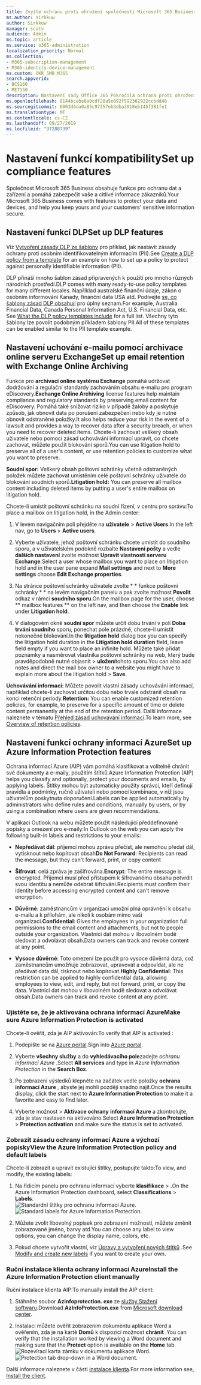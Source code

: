 ```yaml
---
title: Zvyšte ochranu proti ohrožení společnosti Microsoft 365 Business
ms.author: sirkkuw
author: Sirkkuw
manager: scotv
audience: Admin
ms.topic: article
ms.service: o365-administration
localization_priority: Normal
ms.collection:
- M365-subscription-management
- M365-identity-device-management
ms.custom: OKR_SMB_M365
search.appverid:
- BCS160
- MET150
description: Nastavení sady Office 365 Pokročilá ochrana proti ohrožení a ochrana citlivých dat
ms.openlocfilehash: 8144bcebe8a0cdf28a5e092f592362922ccbdd48
ms.sourcegitcommit: 6003d6da0a85c97357eb3dba3918eb145f381fe1
ms.translationtype: MT
ms.contentlocale: cs-CZ
ms.lasthandoff: 09/27/2019
ms.locfileid: "37288739"
---
```

# <a name="set-up-compliance-features"></a><span data-ttu-id="a579f-103">Nastavení funkcí kompatibility</span><span class="sxs-lookup"><span data-stu-id="a579f-103">Set up compliance features</span></span>

<span data-ttu-id="a579f-104">Společnost Microsoft 365 Business obsahuje funkce pro ochranu dat a zařízení a pomáhá zabezpečit vaše a citlivé informace zákazníků.</span><span class="sxs-lookup"><span data-stu-id="a579f-104">Your Microsoft 365 Business comes with features to protect your data and devices, and help you keep yours and your customers' sensitive information secure.</span></span>

## <a name="set-up-dlp-features"></a><span data-ttu-id="a579f-105">Nastavení funkcí DLP</span><span class="sxs-lookup"><span data-stu-id="a579f-105">Set up DLP features</span></span>

<span data-ttu-id="a579f-106">Viz [Vytvoření zásady DLP ze šablony](https://support.office.com/article/59414438-99f5-488b-975c-5023f2254369) pro příklad, jak nastavit zásady ochrany proti osobním identifikovatelným informacím (PII).</span><span class="sxs-lookup"><span data-stu-id="a579f-106">See [Create a DLP policy from a template](https://support.office.com/article/59414438-99f5-488b-975c-5023f2254369) for an example on how to set up a policy to protect against personally identifiable information (PII).</span></span> 
  
<span data-ttu-id="a579f-107">DLP přináší mnoho šablon zásad připravených k použití pro mnoho různých národních prostředí.</span><span class="sxs-lookup"><span data-stu-id="a579f-107">DLP comes with many ready-to-use policy templates for many different locales.</span></span> <span data-ttu-id="a579f-108">Například australské finanční údaje, zákon o osobním informování Kanady, finanční data USA atd. Podívejte [se, co šablony zásad DLP obsahují](https://support.office.com/article/c2e588d3-8f4f-4937-a286-8c399f28953a) pro úplný seznam.</span><span class="sxs-lookup"><span data-stu-id="a579f-108">For example, Australia Financial Data, Canada Personal Information Act, U.S. Financial Data, etc. See [What the DLP policy templates include](https://support.office.com/article/c2e588d3-8f4f-4937-a286-8c399f28953a) for a full list.</span></span> <span data-ttu-id="a579f-109">Všechny tyto šablony lze povolit podobným příkladem šablony PII.</span><span class="sxs-lookup"><span data-stu-id="a579f-109">All of these templates can be enabled similar to the PII template example.</span></span> 
  
## <a name="set-up-email-retention-with-exchange-online-archiving"></a><span data-ttu-id="a579f-110">Nastavení uchování e-mailu pomocí archivace online serveru Exchange</span><span class="sxs-lookup"><span data-stu-id="a579f-110">Set up email retention with Exchange Online Archiving</span></span>

 <span data-ttu-id="a579f-111">Funkce pro **archivaci online systému Exchange** pomáhá udržovat dodržování a regulační standardy zachováním obsahu e-mailu pro program eDiscovery.</span><span class="sxs-lookup"><span data-stu-id="a579f-111">**Exchange Online Archiving** license features help maintain compliance and regulatory standards by preserving email content for eDiscovery.</span></span> <span data-ttu-id="a579f-112">Pomáhá také snižovat riziko v případě žaloby a poskytuje způsob, jak obnovit data po porušení zabezpečení nebo kdy je nutné obnovit odstraněné položky.</span><span class="sxs-lookup"><span data-stu-id="a579f-112">It also helps reduce your risk in the event of a lawsuit and provides a way to recover data after a security breach, or when you need to recover deleted items.</span></span> <span data-ttu-id="a579f-113">Chcete-li zachovat veškerý obsah uživatele nebo pomocí zásad uchovávání informací upravit, co chcete zachovat, můžete použít blokování sporů.</span><span class="sxs-lookup"><span data-stu-id="a579f-113">You can use litigation hold to preserve all of a user's content, or use retention policies to customize what you want to preserve.</span></span>
  
<span data-ttu-id="a579f-114">**Soudní spor:** Veškerý obsah poštovní schránky včetně odstraněných položek můžete zachovat umístěním celé poštovní schránky uživatele do blokování soudních sporů.</span><span class="sxs-lookup"><span data-stu-id="a579f-114">**Litigation hold:** You can preserve all mailbox content including deleted items by putting a user's entire mailbox on litigation hold.</span></span> 
    
<span data-ttu-id="a579f-115">Chcete-li umístit poštovní schránku na soudní řízení, v centru pro správu:</span><span class="sxs-lookup"><span data-stu-id="a579f-115">To place a mailbox on litigation hold, in the Admin center:</span></span>
    
1. <span data-ttu-id="a579f-116">V levém navigačním poli přejděte na **uživatele** \> **Active Users**.</span><span class="sxs-lookup"><span data-stu-id="a579f-116">In the left nav, go to **Users** \> **Active users**.</span></span>
    
2. <span data-ttu-id="a579f-117">Vyberte uživatele, jehož poštovní schránku chcete umístit do soudního sporu, a v uživatelském podokně rozbalte **Nastavení pošty** a vedle **dalších nastavení** zvolte možnost **Upravit vlastnosti serveru Exchange**.</span><span class="sxs-lookup"><span data-stu-id="a579f-117">Select a user whose mailbox you want to place on litigation hold and in the user pane expand **Mail settings** and next to **More settings** choose **Edit Exchange properties**.</span></span>
    
3. <span data-ttu-id="a579f-118">Na stránce poštovní schránky uživatele zvolte \* \* funkce poštovní schránky \* \* na levém navigačním panelu a pak zvolte možnost **Povolit** odkaz v rámci **soudního sporu**.</span><span class="sxs-lookup"><span data-stu-id="a579f-118">On the mailbox page for the user, choose \*\* mailbox features \*\* on the left nav, and then choose the **Enable** link under **Litigation hold**.</span></span>
    
4. <span data-ttu-id="a579f-119">V dialogovém okně **soudní spor** můžete určit dobu trvání v poli **Doba trvání soudního** sporu, ponechat pole prázdné, chcete-li umístit nekonečné blokování.</span><span class="sxs-lookup"><span data-stu-id="a579f-119">In the **litigation hold** dialog box you can specify the litigation hold duration in the **Litigation hold duration** field, leave field empty if you want to place an infinite hold.</span></span> <span data-ttu-id="a579f-120">Můžete také přidat poznámky a nasměrovat vlastníka poštovní schránky na web, který bude pravděpodobně nutné objasnit \> **uložení**tohoto sporu.</span><span class="sxs-lookup"><span data-stu-id="a579f-120">You can also add notes and direct the mail box owner to a website you might have to explain more about the litigation hold \> **Save**.</span></span>
    
<span data-ttu-id="a579f-121">**Uchovávání informací:** Můžete povolit vlastní zásady uchovávání informací, například chcete-li zachovat určitou dobu nebo trvale odstranit obsah na konci retenční periody.</span><span class="sxs-lookup"><span data-stu-id="a579f-121">**Retention:** You can enable customized retention policies, for example, to preserve for a specific amount of time or delete content permanently at the end of the retention period.</span></span> <span data-ttu-id="a579f-122">Další informace naleznete v tématu [Přehled zásad uchovávání informací](https://support.office.com/article/5e377752-700d-4870-9b6d-12bfc12d2423).</span><span class="sxs-lookup"><span data-stu-id="a579f-122">To learn more, see [Overview of retention policies](https://support.office.com/article/5e377752-700d-4870-9b6d-12bfc12d2423).</span></span>

## <a name="set-up-azure-information-protection-features"></a><span data-ttu-id="a579f-123">Nastavení funkcí ochrany informací Azure</span><span class="sxs-lookup"><span data-stu-id="a579f-123">Set up Azure Information Protection features</span></span>

<span data-ttu-id="a579f-124">Ochrana informací Azure (AIP) vám pomáhá klasifikovat a volitelně chránit své dokumenty a e-maily, použitím štítků.</span><span class="sxs-lookup"><span data-stu-id="a579f-124">Azure Information Protection (AIP) helps you classify and optionally, protect your documents and emails, by applying labels.</span></span> <span data-ttu-id="a579f-125">Štítky mohou být automaticky použity správci, kteří definují pravidla a podmínky, ručně uživateli nebo pomocí kombinace, v níž jsou uživatelům poskytnuta doporučení.</span><span class="sxs-lookup"><span data-stu-id="a579f-125">Labels can be applied automatically by administrators who define rules and conditions, manually by users, or by using a combination where users are given recommendations.</span></span>

<span data-ttu-id="a579f-126">V aplikaci Outlook na webu můžete použít následující předdefinované popisky a omezení pro e-maily:</span><span class="sxs-lookup"><span data-stu-id="a579f-126">In Outlook on the web you can apply the following built-in labels and restrictions to your emails:</span></span>
  
- <span data-ttu-id="a579f-127">**Nepředávat dál**: příjemci mohou zprávu přečíst, ale nemohou předat dál, vytisknout nebo kopírovat obsah</span><span class="sxs-lookup"><span data-stu-id="a579f-127">**Do Not Forward**: Recipients can read the message, but they can't forward, print, or copy content</span></span>
    
- <span data-ttu-id="a579f-128">**Šifrovat**: celá zpráva je zašifrována.</span><span class="sxs-lookup"><span data-stu-id="a579f-128">**Encrypt**: The entire message is encrypted.</span></span> <span data-ttu-id="a579f-129">Příjemci musí před přístupem k šifrovanému obsahu potvrdit svou identitu a nemůže odebrat šifrování.</span><span class="sxs-lookup"><span data-stu-id="a579f-129">Recipients must confirm their identity before accessing encrypted content and can't remove encryption.</span></span>
    
- <span data-ttu-id="a579f-130">**Důvěrné**: zaměstnancům v organizaci umožní plná oprávnění k obsahu e-mailu a k přílohám, ale nikoli k osobám mimo vaši organizaci.</span><span class="sxs-lookup"><span data-stu-id="a579f-130">**Confidential**: Gives the employees in your organization full permissions to the email content and attachments, but not to people outside your organization.</span></span> <span data-ttu-id="a579f-131">Vlastníci dat mohou v libovolném bodě sledovat a odvolávat obsah.</span><span class="sxs-lookup"><span data-stu-id="a579f-131">Data owners can track and revoke content at any point.</span></span>
    
- <span data-ttu-id="a579f-132">**Vysoce důvěrné**: Toto omezení lze použít pro vysoce důvěrná data, což zaměstnancům umožňuje zobrazovat, upravovat a odpovídat, ale ne předávat data dál, tisknout nebo kopírovat.</span><span class="sxs-lookup"><span data-stu-id="a579f-132">**Highly Confidential**: This restriction can be applied to highly confidential data, allowing employees to view, edit, and reply, but not forward, print, or copy the data.</span></span> <span data-ttu-id="a579f-133">Vlastníci dat mohou v libovolném bodě sledovat a odvolávat obsah.</span><span class="sxs-lookup"><span data-stu-id="a579f-133">Data owners can track and revoke content at any point.</span></span>

### <a name="make-sure-azure-information-protection-is-activated"></a><span data-ttu-id="a579f-134">Ujistěte se, že je aktivována ochrana informací Azure</span><span class="sxs-lookup"><span data-stu-id="a579f-134">Make sure Azure Information Protection is activated</span></span>

<span data-ttu-id="a579f-135">Chcete-li ověřit, zda je AIP aktivován:</span><span class="sxs-lookup"><span data-stu-id="a579f-135">To verify that AIP is activated :</span></span>

1. <span data-ttu-id="a579f-136">Podepište se na [Azure portál](https://portal.azure.com/).</span><span class="sxs-lookup"><span data-stu-id="a579f-136">Sign into [Azure portal](https://portal.azure.com/).</span></span>

2. <span data-ttu-id="a579f-137">Vyberte **všechny služby** a do **vyhledávacího pole**zadejte *ochranu informací Azure* .</span><span class="sxs-lookup"><span data-stu-id="a579f-137">Select **All services** and type in *Azure Information Protection* in the **Search Box**.</span></span>

3. <span data-ttu-id="a579f-138">Po zobrazení výsledků klepněte na začátek vedle položky **ochrana informací Azure** , abyste jej mohli později snadno najít.</span><span class="sxs-lookup"><span data-stu-id="a579f-138">Once the results display, click the start next to **Azure Information Protection** to make it a favorite and easy to find later.</span></span>

4. <span data-ttu-id="a579f-139">Vyberte možnost \> **Aktivace ochrany** **informací Azure** a zkontrolujte, zda je stav nastaven na aktivováno.</span><span class="sxs-lookup"><span data-stu-id="a579f-139">Select **Azure Information Protection** \> **Protection activation** and make sure the status is set to activated.</span></span> 

### <a name="view-the-azure-information-protection-policy-and-default-labels"></a><span data-ttu-id="a579f-140">Zobrazit zásadu ochrany informací Azure a výchozí popisky</span><span class="sxs-lookup"><span data-stu-id="a579f-140">View the Azure Information Protection policy and default labels</span></span> 

<span data-ttu-id="a579f-141">Chcete-li zobrazit a upravit existující štítky, postupujte takto:</span><span class="sxs-lookup"><span data-stu-id="a579f-141">To view, and modify, the existing labels:</span></span>

1. <span data-ttu-id="a579f-142">Na řídicím panelu pro ochranu informací vyberte **klasifikace** \> **.**</span><span class="sxs-lookup"><span data-stu-id="a579f-142">On the Azure Information Protection dashboard, select **Classifications** \> **Labels**.</span></span> <br/><span data-ttu-id="a579f-143">![Standardní štítky pro ochranu informací Azure.](media/AIPLabels.png)</span><span class="sxs-lookup"><span data-stu-id="a579f-143">![Standard labels for Azure Information Protection.](media/AIPLabels.png)</span></span>

2. <span data-ttu-id="a579f-144">Můžete zvolit libovolný popisek pro zobrazení možností, můžete změnit zobrazované jméno, barvy atd.</span><span class="sxs-lookup"><span data-stu-id="a579f-144">You can choose any label to view options, you can change the display name, colors, etc.</span></span>
 
3. <span data-ttu-id="a579f-145">Pokud chcete vytvořit vlastní, viz [Úpravy a vytvoření nových štítků](https://docs.microsoft.com/azure/information-protection/infoprotect-tutorial-step2) .</span><span class="sxs-lookup"><span data-stu-id="a579f-145">See  [Modify and create new labels](https://docs.microsoft.com/azure/information-protection/infoprotect-tutorial-step2) if you want to create your own.</span></span> 

### <a name="install-the-azure-information-protection-client-manually"></a><span data-ttu-id="a579f-146">Ruční instalace klienta ochrany informací Azure</span><span class="sxs-lookup"><span data-stu-id="a579f-146">Install the Azure Information Protection client manually</span></span>

<span data-ttu-id="a579f-147">Ruční instalace klienta AIP:</span><span class="sxs-lookup"><span data-stu-id="a579f-147">To manually install the AIP client:</span></span>

1. <span data-ttu-id="a579f-148">Stáhněte soubor **Azinfoprotection. exe** ze [služby Stažení softwaru](https://www.microsoft.com/download/details.aspx?id=53018).</span><span class="sxs-lookup"><span data-stu-id="a579f-148">Download **AzInfoProtection.exe** from [Microsoft download center](https://www.microsoft.com/download/details.aspx?id=53018).</span></span>
 
2. <span data-ttu-id="a579f-149">Instalaci můžete ověřit zobrazením dokumentu aplikace Word a ověřením, zda je na kartě **Domů** k dispozici možnost **chránit** .</span><span class="sxs-lookup"><span data-stu-id="a579f-149">You can verify that the installation worked by viewing a Word document and making sure that the **Protect** option is available on the **Home** tab.</span></span> <br/><span data-ttu-id="a579f-150">![Rozevírací karta zámku v dokumentu aplikace Word.](media/Word_Protect.png)</span><span class="sxs-lookup"><span data-stu-id="a579f-150">![Protection tab drop-down in a Word document.](media/Word_Protect.png)</span></span>

<span data-ttu-id="a579f-151">Další informace naleznete v části [instalace klienta](https://docs.microsoft.com/azure/information-protection/infoprotect-tutorial-step3).</span><span class="sxs-lookup"><span data-stu-id="a579f-151">For more information see, [Install the client](https://docs.microsoft.com/azure/information-protection/infoprotect-tutorial-step3).</span></span>
